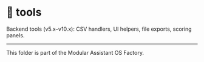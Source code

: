 # 📂 tools

Backend tools (v5.x–v10.x): CSV handlers, UI helpers, file exports, scoring panels.

---

This folder is part of the Modular Assistant OS Factory.